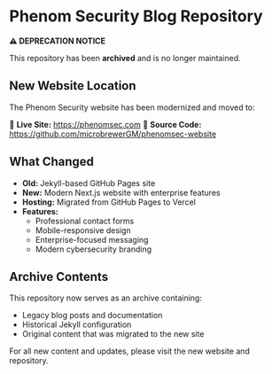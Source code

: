 # Phenom Security Blog Repository

**⚠️ DEPRECATION NOTICE**

This repository has been **archived** and is no longer maintained.

## New Website Location

The Phenom Security website has been modernized and moved to:

🚀 **Live Site:** https://phenomsec.com
📂 **Source Code:** https://github.com/microbrewerGM/phenomsec-website

## What Changed

- **Old:** Jekyll-based GitHub Pages site
- **New:** Modern Next.js website with enterprise features
- **Hosting:** Migrated from GitHub Pages to Vercel
- **Features:**
  - Professional contact forms
  - Mobile-responsive design
  - Enterprise-focused messaging
  - Modern cybersecurity branding

## Archive Contents

This repository now serves as an archive containing:
- Legacy blog posts and documentation
- Historical Jekyll configuration
- Original content that was migrated to the new site

For all new content and updates, please visit the new website and repository.